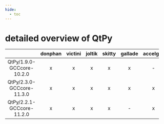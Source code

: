 ```yaml
---
hide:
  - toc
---
```


detailed overview of QtPy
=========================

| |donphan|victini|joltik|skitty|gallade|accelgor|swalot|doduo|
| :---: | :---: | :---: | :---: | :---: | :---: | :---: | :---: | :---: |
|QtPy/1.9.0-GCCcore-10.2.0|x|x|x|x|x|-|x|x|
|QtPy/2.3.0-GCCcore-11.3.0|x|x|x|x|x|x|x|x|
|QtPy/2.2.1-GCCcore-11.2.0|x|x|x|x|-|x|x|x|

